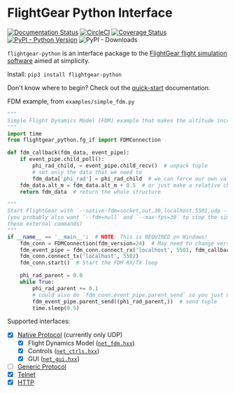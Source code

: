# FlightGear Python Interface

[![Documentation Status](https://readthedocs.org/projects/flightgear-python/badge/?version=latest)](https://flightgear-python.readthedocs.io/en/latest/?badge=latest)
[![CircleCI](https://circleci.com/gh/julianneswinoga/flightgear-python.svg?style=shield)](https://circleci.com/gh/julianneswinoga/flightgear-python)
[![Coverage Status](https://coveralls.io/repos/github/julianneswinoga/flightgear-python/badge.svg?branch=master)](https://coveralls.io/github/julianneswinoga/flightgear-python?branch=master)
[![PyPI - Python Version](https://img.shields.io/pypi/pyversions/flightgear_python)](https://pypi.org/project/flightgear-python/)
![PyPI - Downloads](https://img.shields.io/pypi/dm/flightgear-python)

`flightgear-python` is an interface package to the [FlightGear flight simulation software](https://www.flightgear.org/) aimed at simplicity.

Install: `pip3 install flightgear-python`

Don't know where to begin? Check out the [quick-start](https://flightgear-python.readthedocs.io/en/latest/quickstart.html) documentation.

FDM example, from `examples/simple_fdm.py`

```python
"""
Simple Flight Dynamics Model (FDM) example that makes the altitude increase and the plane roll in the air.
"""
import time
from flightgear_python.fg_if import FDMConnection

def fdm_callback(fdm_data, event_pipe):
    if event_pipe.child_poll():
        phi_rad_child, = event_pipe.child_recv()  # unpack tuple
        # set only the data that we need to
        fdm_data['phi_rad'] = phi_rad_child  # we can force our own values
    fdm_data.alt_m = fdm_data.alt_m + 0.5  # or just make a relative change
    return fdm_data  # return the whole structure

"""
Start FlightGear with `--native-fdm=socket,out,30,localhost,5501,udp --native-fdm=socket,in,30,localhost,5502,udp`
(you probably also want `--fdm=null` and `--max-fps=30` to stop the simulation fighting with
these external commands)
"""
if __name__ == '__main__':  # NOTE: This is REQUIRED on Windows!
    fdm_conn = FDMConnection(fdm_version=24)  # May need to change version from 24
    fdm_event_pipe = fdm_conn.connect_rx('localhost', 5501, fdm_callback)
    fdm_conn.connect_tx('localhost', 5502)
    fdm_conn.start()  # Start the FDM RX/TX loop

    phi_rad_parent = 0.0
    while True:
        phi_rad_parent += 0.1
        # could also do `fdm_conn.event_pipe.parent_send` so you just need to pass around `fdm_conn`
        fdm_event_pipe.parent_send((phi_rad_parent,))  # send tuple
        time.sleep(0.5)
```

Supported interfaces:

- [x] [Native Protocol](https://wiki.flightgear.org/Property_Tree/Sockets) (currently only UDP)
  - [x] Flight Dynamics Model ([`net_fdm.hxx`](https://github.com/FlightGear/flightgear/blob/next/src/Network/net_fdm.hxx))
  - [x] Controls ([`net_ctrls.hxx`](https://github.com/FlightGear/flightgear/blob/next/src/Network/net_ctrls.hxx))
  - [x] GUI ([`net_gui.hxx`](https://github.com/FlightGear/flightgear/blob/next/src/Network/net_gui.hxx))
- [ ] [Generic Protocol](https://wiki.flightgear.org/Generic_protocol)
- [x] [Telnet](https://wiki.flightgear.org/Telnet_usage)
- [x] [HTTP](https://wiki.flightgear.org/Property_Tree_Servers)
